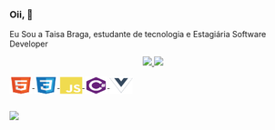 ### Oii, 👋

Eu Sou a Taisa Braga, estudante de tecnologia e Estagiária Software Developer


<div align="center">
  <a href="https://github.com/TaisaBraga">
  <img height="180em" src="https://github-readme-stats.vercel.app/api?username=taisabraga&show_icons=true&theme=dracula&include_all_commits=true&count_private=true"/>
  <img height="180em" src="https://github-readme-stats.vercel.app/api/top-langs/?username=taisabraga&layout=compact&langs_count=7&theme=dracula"/>
</div>
<div style="display: inline_block"><br>
  <img align="center" alt="Taisa-HTML" height="30" width="40" src="https://raw.githubusercontent.com/devicons/devicon/master/icons/html5/html5-original.svg">
  <img align="center" alt="Taisa-CSS" height="30" width="40" src="https://raw.githubusercontent.com/devicons/devicon/master/icons/css3/css3-original.svg">
  <img align="center" alt="Taisa-Js" height="30" width="40" src="https://raw.githubusercontent.com/devicons/devicon/master/icons/javascript/javascript-plain.svg">
  <img align="center" alt="Taisa-C#" height="30" width="40" src="https://github.com/devicons/devicon/blob/master/icons/csharp/csharp-plain.svg">
  <img align="center" alt="Taisa-VueJs" height="30" width="40" src="https://github.com/devicons/devicon/blob/master/icons/vuejs/vuejs-plain.svg">
<!--   <img align="center" alt="Rafa-React" height="30" width="40" src="https://raw.githubusercontent.com/devicons/devicon/master/icons/react/react-original.svg"> -->
</div>
  
  ##
 
<div> 
 
  <a href="https://www.linkedin.com/in/taisabraga-adm/" target="_blank"><img src="https://img.shields.io/badge/-LinkedIn-%230077B5?style=for-the-badge&logo=linkedin&logoColor=white" target="_blank"></a> 
  
  </div>
